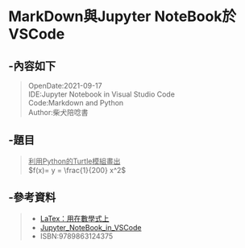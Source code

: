 # MarkDown與Jupyter NoteBook於VSCode 

## -內容如下
> OpenDate:2021-09-17<br>
> IDE:Jupyter Notebook in Visual Studio Code<br>
> Code:Markdown and Python<br>
> Author:柴犬陪唸書 <br>

## -題目
> <u>利用Python的Turtle模組畫出</u><br>
> $f(x)= y = \frac{1}{200} x^2$

## -參考資料
>- [LaTex：用在數學式上](https://www.cs.pu.edu.tw/~wckuo/doc/latex123/node11.html)
>- [Jupyter_NoteBook_in_VSCode](https://code.visualstudio.com/docs/datascience/jupyter-notebooks)
>- ISBN:9789863124375
